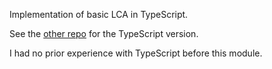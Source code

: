 Implementation of basic LCA in TypeScript.


See the [other repo](https://github.com/cppavel-sweng/LCA-Python) for the TypeScript version.


I had no prior experience with TypeScript before this module.